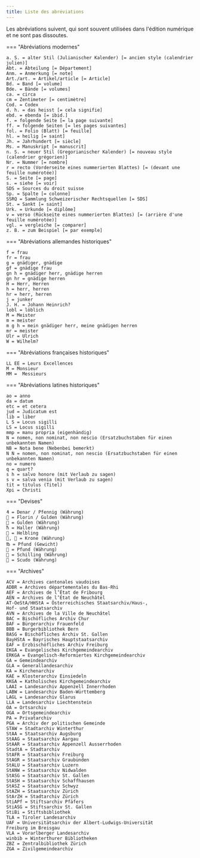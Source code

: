 ```yaml
---
title: Liste des abréviations
---
```


Les abréviations suivent, qui sont souvent utilisées dans l'édition numérique et ne sont
pas dissoutes.

=== "Abréviations modernes"

    a. S. = alter Stil (Julianischer Kalender) [= ancien style (calendrier julien)]  
    Abt. = Abteilung [= Département]  
    Anm. = Anmerkung [= note]  
    Art./art. = Artikel/article [= Article]  
    Bd. = Band [= volume]  
    Bde. = Bände [= volumes]  
    ca. = circa  
    cm = Zentimeter [= centimètre]  
    Cod. = Codex  
    d. h. = das heisst [= cela signifie]  
    ebd. = ebenda [= ibid.]  
    f. = folgende Seite [= la page suivante]  
    ff. = folgende Seiten [= les pages suivantes]  
    fol. = Folio (Blatt) [= feuille]  
    hl. = heilig [= saint]  
    Jh. = Jahrhundert [= siècle]  
    Ms. = Manuskript [= manuscrit]  
    n. S. = neuer Stil (Gregorianischer Kalender) [= nouveau style (calendrier grégorien)]  
    Nr. = Nummer [= nombre]  
    r = recto (Vorderseite eines nummerierten Blattes) [= (devant une feuille numérotée)]  
    S. = Seite [= page]  
    s. = siehe [= voir]  
    SDS = Sources du droit suisse  
    Sp. = Spalte [= colonne]  
    SSRQ = Sammlung Schweizerischer Rechtsquellen [= SDS]  
    St. = Sankt [= saint]  
    Urk. = Urkunde [= diplôme]  
    v = verso (Rückseite eines nummerierten Blattes) [= (arrière d'une feuille numérotée)]  
    vgl. = vergleiche [= comparer]  
    z. B. = zum Beispiel [= par exemple]  

=== "Abréviations allemandes historiques"

    f = frau  
    fr = frau  
    g = gnädiger, gnädige  
    gf = gnädige frau  
    gn h = gnädiger herr, gnädige herren  
    gn hr = gnädige herren  
    H = Herr, Herren  
    h = herr, herren  
    hr = herr, herren  
    j = junker  
    J. H. = Johann Heinrich?  
    lobl = löblich  
    M = Meister  
    m = meister  
    m g h = mein gnädiger herr, meine gnädigen herren  
    mr = meister  
    Ulr = Ulrich  
    W = Wilhelm?  

=== "Abréviations françaises historiques"

    LL EE = Leurs Excellences  
    M = Monsieur
    MM =  Messieurs

=== "Abréviations latines historiques"

    ao = anno  
    da = datum  
    etc = et cetera
    jud = Judicatum est  
    lib = liber
    L S = Locus sigilli  
    LS = Locus sigilli
    mmp = manu propria (eigenhändig)
    N = nomen, non nominat, non nescio (Ersatzbuchstaben für einen
    unbekannten Namen)  
    NB = Nota bene (Nebenbei bemerkt)  
    N N = nomen, non nominat, non nescio (Ersatzbuchstaben für einen
    unbekannten Namen)  
    no = numero  
    q = quart?  
    s h = salvo honore (mit Verlaub zu sagen)  
    s v = salva venia (mit Verlaub zu sagen)  
    tit = titulus (Titel)  
    Xpi = Christi

=== "Devises"

    ₰ = Denar / Pfennig (Währung)  
     = Florin / Gulden (Währung)  
     = Gulden (Währung)  
    ħ = Haller (Währung)  
     = Helbling
    ,  = Krone (Währung)
    ℔ = Pfund (Gewicht)  
     = Pfund (Währung)  
     = Schilling (Währung)  
     = Scudo (Währung)

=== "Archives"

    ACV = Archives cantonales vaudoises  
    ADBR = Archives départementales du Bas-Rhi  
    AEF = Archives de l’État de Fribourg  
    AEN = Archives de l’État de Neuchâtel  
    AT-OeStA/HHStA = Österreichisches Staatsarchiv/Haus-,
    Hof- und Staatsarchiv  
    AVN = Archives de la Ville de Neuchâtel  
    BAC = Bischöfliches Archiv Chur  
    BAF = Bürgerarchiv Frauenfeld  
    BBB = Burgerbibliothek Bern  
    BASG = Bischöfliches Archiv St. Gallen  
    BayHStA = Bayrisches Hauptstaatsarchiv  
    EAF = Erzbischöfliches Archiv Freiburg  
    EKGA = Evangelisches Kirchgemeindearchiv  
    ERKGA = Evangelisch-Reformiertes Kirchgemeindearchiv  
    GA = Gemeindearchiv  
    GLA = Generallandesarchiv  
    KA = Kirchenarchiv  
    KAE = Klosterarchiv Einsiedeln  
    KKGA = Katholisches Kirchgemeindearchiv  
    LAAI = Landesarchiv Appenzell Innerrhoden  
    LABW = Landesarchiv Baden-Württemberg  
    LAGL = Landesarchiv Glarus  
    LLA = Landesarchiv Liechtenstein  
    OA = Ortsarchiv  
    OGA = Ortsgemeindearchiv  
    PA = Privatarchiv  
    PGA = Archiv der politischen Gemeinde  
    STAW = Stadtarchiv Winterthur  
    StAA = Staatsarchiv Augsburg  
    StAAG = Staatsarchiv Aargau  
    StAAR = Staatsarchiv Appenzell Ausserrhoden  
    StadtA = Stadtarchiv  
    StAFR = Staatsarchiv Freiburg  
    StAGR = Staatsarchiv Graubünden  
    StALU = Staatsarchiv Luzern  
    StANW = Staatsarchiv Nidwalden  
    StASG = Staatsarchiv St. Gallen  
    StASH = Staatsarchiv Schaffhausen  
    StASZ = Staatsarchiv Schwyz  
    StAZH = Staatsarchiv Zürich  
    StArZH = Stadtarchiv Zürich  
    StiAPf = Stiftsarchiv Pfäfers  
    StiASG = Stiftsarchiv St. Gallen  
    StiBi = Stiftsbibliothek  
    TLA = Tiroler Landesarchiv  
    UAF = Universitätsarchiv der Albert-Ludwigs-Universität
    Freiburg im Breisgau  
    VLA = Vorarlberger Landesarchiv  
    winbib = Winterthurer Bibliotheken  
    ZBZ = Zentralbibliothek Zürich  
    ZGA = Zivilgemeindearchiv  